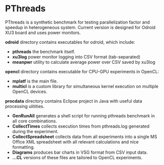 PThreads
=========================

PThreads is a synthetic benchmark for testing parallelization factor and speedup in heterogeneous system.
Current version is designed for Odroid XU3 board and uses power monitors.

**odroid** directory contains executables for odroid, which include:

* **pthreads** the benchmark itself.
* **xu3log** power monitor logging into CSV format (tab-separated)
* **meanpwr** utility to calculate average power over CSV saved by xu3log

**opencl** directory contains executable for CPU-GPU experiments in OpenCL:

* **mplatf** is the main file.
* **multicl** is a custom library for simultaneous kernel execution on multiple OpenCL devices.

**procdata** directory contains Eclipse project in Java with useful data processing ulitities.

* **GenRunAll** generates a shell script for running pthreads benchmark in all core combinations.
* **CollectTimes** collects execution times from pthreads.log generated during the experiment.
* **CollectSpreadsheet** collects data from all experiments into a single MS Office XML spreadsheet with all relevant calculations and nice formatting.
* **Diagrams** produces bar charts in VSG format from CSV input data.
* **...CL** versions of these files are tailored to OpenCL experiments.

